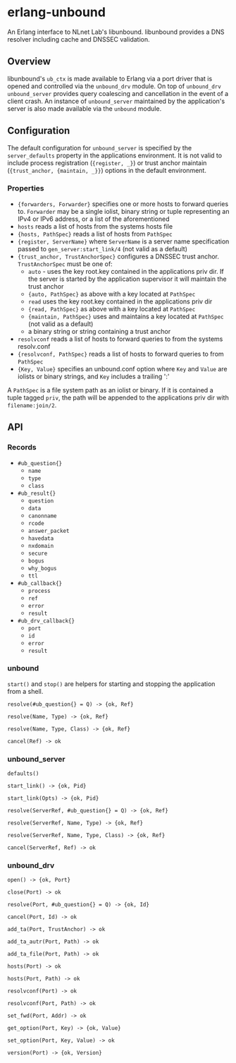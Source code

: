 # erlang-unbound

An Erlang interface to NLnet Lab's libunbound. libunbound provides a DNS
resolver including cache and DNSSEC validation.

## Overview

libunbound's `ub_ctx` is made available to Erlang via a port driver that is
opened and controlled via the `unbound_drv` module. On top of `unbound_drv`
`unbound_server` provides query coalescing and cancellation in the event of a
client crash. An instance of `unbound_server` maintained by the application's
server is also made available via the `unbound` module.

## Configuration

The default configuration for `unbound_server` is specified by the
`server_defaults` property in the applications environment. It is not valid
to include process registration (`{register, _}`) or trust anchor maintain
(`{trust_anchor, {maintain, _}}`) options in the default environment.

### Properties

* `{forwarders, Forwarder}` specifies one or more hosts to forward queries to.
  `Forwarder` may be a single iolist, binary string or tuple representing an
   IPv4 or IPv6 address, or a list of the aforementioned
* `hosts` reads a list of hosts from the systems hosts file
* `{hosts, PathSpec}` reads a list of hosts from `PathSpec`
* `{register, ServerName}` where `ServerName` is a server name specification
  passed to `gen_server:start_link/4` (not valid as a default)
* `{trust_anchor, TrustAnchorSpec}` configures a DNSSEC trust anchor.
  `TrustAnchorSpec` must be one of:
  * `auto` - uses the key root.key contained in the applications priv dir. If
    the server is started by the application supervisor it will maintain the
    trust anchor
  * `{auto, PathSpec}` as above with a key located at `PathSpec`
  * `read` uses the key root.key contained in the applications priv dir
  * `{read, PathSpec}` as above with a key located at `PathSpec`
  * `{maintain, PathSpec}` uses and maintains a key located at `PathSpec`
    (not valid as a default)
  * a binary string or string containing a trust anchor
* `resolvconf` reads a list of hosts to forward queries to from the systems
  resolv.conf
* `{resolvconf, PathSpec}` reads a list of hosts to forward queries to from
  `PathSpec`
* `{Key, Value}` specifies an unbound.conf option where `Key` and `Value` are
  iolists or binary strings, and `Key` includes a trailing ':'

A `PathSpec` is a file system path as an iolist or binary. If it is contained
a tuple tagged `priv`, the path will be appended to the applications priv dir
with `filename:join/2`.

## API

### Records

* `#ub_question{}`
	* `name`
	* `type`
	* `class`
* `#ub_result{}`
	* `question`
	* `data`
	* `canonname`
	* `rcode`
	* `answer_packet`
	* `havedata`
	* `nxdomain`
	* `secure`
	* `bogus`
	* `why_bogus`
	* `ttl`
* `#ub_callback{}`
	* `process`
	* `ref`
	* `error`
	* `result`
* `#ub_drv_callback{}`
	* `port`
	* `id`
	* `error`
	* `result`

### unbound

`start()` and `stop()` are helpers for starting and stopping the application
from a shell.

`resolve(#ub_question{} = Q) -> {ok, Ref}`

`resolve(Name, Type) -> {ok, Ref}`

`resolve(Name, Type, Class) -> {ok, Ref}`

`cancel(Ref) -> ok`

### unbound_server

`defaults()`

`start_link() -> {ok, Pid}`

`start_link(Opts) -> {ok, Pid}`

`resolve(ServerRef, #ub_question{} = Q) -> {ok, Ref}`

`resolve(ServerRef, Name, Type) -> {ok, Ref}`

`resolve(ServerRef, Name, Type, Class) -> {ok, Ref}`

`cancel(ServerRef, Ref) -> ok`

### unbound_drv

`open() -> {ok, Port}`

`close(Port) -> ok`

`resolve(Port, #ub_question{} = Q) -> {ok, Id}`

`cancel(Port, Id) -> ok`

`add_ta(Port, TrustAnchor) -> ok`

`add_ta_autr(Port, Path) -> ok`

`add_ta_file(Port, Path) -> ok`

`hosts(Port) -> ok`

`hosts(Port, Path) -> ok`

`resolvconf(Port) -> ok`

`resolvconf(Port, Path) -> ok`

`set_fwd(Port, Addr) -> ok`

`get_option(Port, Key) -> {ok, Value}`

`set_option(Port, Key, Value) -> ok`

`version(Port) -> {ok, Version}`
